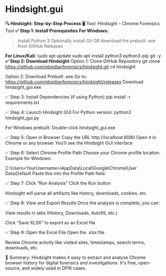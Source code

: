 # Hindsight.gui

**🔍 Hindsight: Step-by-Step Process**
🖥️ Tool: Hindsight – Chrome Forensics Tool
**✅ Step 1: Install Prerequisites**
**For Windows:**
> Install Python 3
> Optionally install Git
> OR download the prebuilt .exe from GitHub Releases

**For Linux/Kali:**
sudo apt update
sudo apt install python3 python3-pip git -y
**✅ Step 2: Download Hindsight**
Option 1: Clone GitHub Repository
git clone https://github.com/obsidianforensics/hindsight.git
cd hindsight

Option 2: Download Prebuilt .exe
Go to: https://github.com/obsidianforensics/hindsight/releases
Download hindsight_gui.exe

✅ Step 3: Install Dependencies (if using Python)
pip install -r requirements.txt

✅ Step 4: Launch Hindsight GUI
For Python version:
python3 hindsight_gui.py

For Windows prebuilt:
Double-click hindsight_gui.exe

✅ Step 5: Open in Browser
Copy the URL http://localhost:8080
Open it in Chrome or any browser
You’ll see the Hindsight GUI interface

✅ Step 6: Select Chrome Profile Path
Choose your Chrome profile location. Example for Windows:

C:\Users\<YourUsername>\AppData\Local\Google\Chrome\User Data\Default
Paste this into the Profile Path field.

✅ Step 7: Click “Run Analysis”
Click the Run button

Hindsight will parse all artifacts like history, downloads, cookies, etc.

✅ Step 8: View and Export Results
Once the analysis is complete, you can:

View results in tabs (History, Downloads, Autofill, etc.)

Click “Save XLSX” to export as an Excel file

✅ Step 9: Open the Excel File
Open the .xlsx file

Review Chrome activity like visited sites, timestamps, search terms, downloads, etc.

📌 Summary:
Hindsight makes it easy to extract and analyze Chrome browser history for digital forensics and investigations. It's free, open-source, and widely used in DFIR cases.
